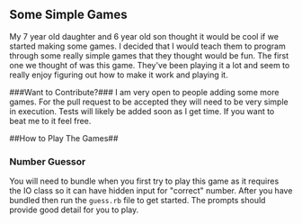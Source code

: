 ## Some Simple Games ##
My 7 year old daughter and 6 year old son thought it would be cool if we
started making some games. I decided that I would teach them to program
through some really simple games that they thought would be fun. The
first one we thought of was this game. They've been playing it a lot and
seem to really enjoy figuring out how to make it work and playing it.  

###Want to Contribute?###
I am very open to people adding some more games. For the pull request to
be accepted they will need to be very simple in execution. Tests will
likely be added soon as I get time. If you want to beat me to it feel
free.

##How to Play The Games##

### Number Guessor ###
You will need to bundle when you first try to play this game as it
requires the IO class so it can have hidden input for "correct" number.
After you have bundled then run the `guess.rb` file to get started. The
prompts should provide good detail for you to play.  
